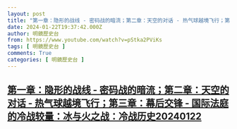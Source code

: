 ```yaml
---
layout: post
title: "第一章：隐形的战线 - 密码战的暗流；第二章：天空的对话 - 热气球越境飞行；第三章：幕后交锋 - 国际法庭的冷战较量：冰与火之战：冷战历史20240122"
date: 2024-01-22T19:37:42.000Z
author: 明鏡歷史台
from: https://www.youtube.com/watch?v=pStka2PViKs
tags: [ 明鏡歷史台 ]
comments: True
categories: [ 明鏡歷史台 ]
---
```

<!--1705952262000-->
[第一章：隐形的战线 - 密码战的暗流；第二章：天空的对话 - 热气球越境飞行；第三章：幕后交锋 - 国际法庭的冷战较量：冰与火之战：冷战历史20240122](https://www.youtube.com/watch?v=pStka2PViKs)
------

<div>

</div>
